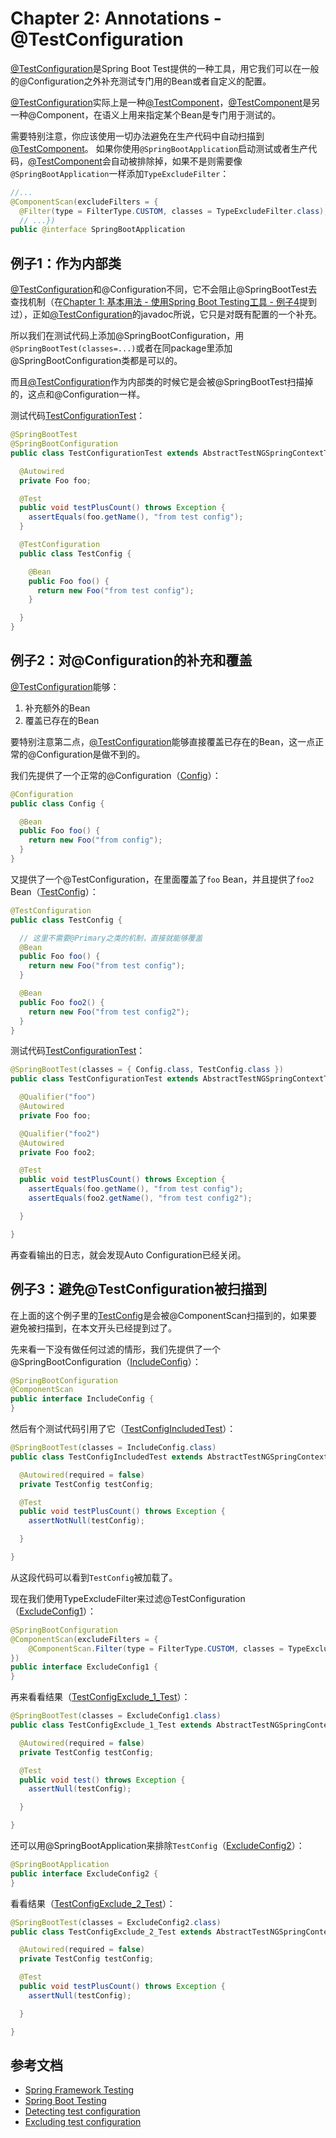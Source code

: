 # Chapter 2: Annotations - @TestConfiguration

[@TestConfiguration][javadoc-test-configuration]是Spring Boot Test提供的一种工具，用它我们可以在一般的@Configuration之外补充测试专门用的Bean或者自定义的配置。

[@TestConfiguration][javadoc-test-configuration]实际上是一种[@TestComponent][javadoc-test-component]，[@TestComponent][javadoc-test-component]是另一种@Component，在语义上用来指定某个Bean是专门用于测试的。

需要特别注意，你应该使用一切办法避免在生产代码中自动扫描到[@TestComponent][javadoc-test-component]。
如果你使用`@SpringBootApplication`启动测试或者生产代码，[@TestComponent][javadoc-test-component]会自动被排除掉，如果不是则需要像`@SpringBootApplication`一样添加`TypeExcludeFilter`：

```java
//...
@ComponentScan(excludeFilters = {
  @Filter(type = FilterType.CUSTOM, classes = TypeExcludeFilter.class),
  // ...})
public @interface SpringBootApplication
```

## 例子1：作为内部类

[@TestConfiguration][javadoc-test-configuration]和@Configuration不同，它不会阻止@SpringBootTest去查找机制（在[Chapter 1: 基本用法 - 使用Spring Boot Testing工具 - 例子4][chapter_1_s3_spring_boot_testing]提到过），正如[@TestConfiguration][javadoc-test-configuration]的javadoc所说，它只是对既有配置的一个补充。

所以我们在测试代码上添加@SpringBootConfiguration，用`@SpringBootTest(classes=...)`或者在同package里添加@SpringBootConfiguration类都是可以的。

而且[@TestConfiguration][javadoc-test-configuration]作为内部类的时候它是会被@SpringBootTest扫描掉的，这点和@Configuration一样。

测试代码[TestConfigurationTest][src-ex1-TestConfigurationTest]：

```java
@SpringBootTest
@SpringBootConfiguration
public class TestConfigurationTest extends AbstractTestNGSpringContextTests {

  @Autowired
  private Foo foo;

  @Test
  public void testPlusCount() throws Exception {
    assertEquals(foo.getName(), "from test config");
  }

  @TestConfiguration
  public class TestConfig {

    @Bean
    public Foo foo() {
      return new Foo("from test config");
    }

  }
}
```



## 例子2：对@Configuration的补充和覆盖

[@TestConfiguration][javadoc-test-configuration]能够：

1. 补充额外的Bean
1. 覆盖已存在的Bean

要特别注意第二点，[@TestConfiguration][javadoc-test-configuration]能够直接覆盖已存在的Bean，这一点正常的@Configuration是做不到的。

我们先提供了一个正常的@Configuration（[Config][src-ex2-Config]）：

```java
@Configuration
public class Config {

  @Bean
  public Foo foo() {
    return new Foo("from config");
  }
}
```

又提供了一个@TestConfiguration，在里面覆盖了`foo` Bean，并且提供了`foo2` Bean（[TestConfig][src-ex2-TestConfig]）：

```java
@TestConfiguration
public class TestConfig {

  // 这里不需要@Primary之类的机制，直接就能够覆盖
  @Bean
  public Foo foo() {
    return new Foo("from test config");
  }

  @Bean
  public Foo foo2() {
    return new Foo("from test config2");
  }
}
```

测试代码[TestConfigurationTest][src-ex2-TestConfigurationTest]：

```java
@SpringBootTest(classes = { Config.class, TestConfig.class })
public class TestConfigurationTest extends AbstractTestNGSpringContextTests {

  @Qualifier("foo")
  @Autowired
  private Foo foo;

  @Qualifier("foo2")
  @Autowired
  private Foo foo2;

  @Test
  public void testPlusCount() throws Exception {
    assertEquals(foo.getName(), "from test config");
    assertEquals(foo2.getName(), "from test config2");

  }

}
```

再查看输出的日志，就会发现Auto Configuration已经关闭。

## 例子3：避免@TestConfiguration被扫描到

在上面的这个例子里的[TestConfig][src-ex2-TestConfig]是会被@ComponentScan扫描到的，如果要避免被扫描到，在本文开头已经提到过了。

先来看一下没有做任何过滤的情形，我们先提供了一个@SpringBootConfiguration（[IncludeConfig][src-ex3-IncludeConfig]）：

```java
@SpringBootConfiguration
@ComponentScan
public interface IncludeConfig {
}
```

然后有个测试代码引用了它（[TestConfigIncludedTest][src-ex3-TestConfigIncludedTest]）：

```java
@SpringBootTest(classes = IncludeConfig.class)
public class TestConfigIncludedTest extends AbstractTestNGSpringContextTests {

  @Autowired(required = false)
  private TestConfig testConfig;

  @Test
  public void testPlusCount() throws Exception {
    assertNotNull(testConfig);

  }

}
```

从这段代码可以看到`TestConfig`被加载了。

现在我们使用TypeExcludeFilter来过滤@TestConfiguration（[ExcludeConfig1][src-ex3-ExcludeConfig1]）：

```java
@SpringBootConfiguration
@ComponentScan(excludeFilters = {
    @ComponentScan.Filter(type = FilterType.CUSTOM, classes = TypeExcludeFilter.class)
})
public interface ExcludeConfig1 {
}
```

再来看看结果（[TestConfigExclude_1_Test][src-ex3-TestConfigExclude_1_Test]）：

```java
@SpringBootTest(classes = ExcludeConfig1.class)
public class TestConfigExclude_1_Test extends AbstractTestNGSpringContextTests {

  @Autowired(required = false)
  private TestConfig testConfig;

  @Test
  public void test() throws Exception {
    assertNull(testConfig);

  }

}
```

还可以用@SpringBootApplication来排除`TestConfig`（[ExcludeConfig2][src-ex3-ExcludeConfig2]）：

```java
@SpringBootApplication
public interface ExcludeConfig2 {
}
```

看看结果（[TestConfigExclude_2_Test][src-ex3-TestConfigExclude_2_Test]）：

```java
@SpringBootTest(classes = ExcludeConfig2.class)
public class TestConfigExclude_2_Test extends AbstractTestNGSpringContextTests {

  @Autowired(required = false)
  private TestConfig testConfig;

  @Test
  public void testPlusCount() throws Exception {
    assertNull(testConfig);

  }

}
```

## 参考文档
   
* [Spring Framework Testing][doc-spring-framework-testing]
* [Spring Boot Testing][doc-spring-boot-testing]
* [Detecting test configuration][doc-spring-boot-detecting-test-configuration]
* [Excluding test configuration][doc-spring-boot-excluding-test-configuration]

[chapter_1_s3_spring_boot_testing]: chapter_1_s3_spring_boot_testing.md

[javadoc-test-configuration]: https://docs.spring.io/spring-boot/docs/1.5.4.RELEASE/api/org/springframework/boot/test/context/TestConfiguration.html
[javadoc-test-component]: https://docs.spring.io/spring-boot/docs/1.5.4.RELEASE/api/org/springframework/boot/test/context/TestComponent.html
[src-ex1-TestConfigurationTest]: annotation/src/test/java/me/chanjar/annotation/testconfig/ex1/TestConfigurationTest.java
[src-ex2-Config]: annotation/src/test/java/me/chanjar/annotation/testconfig/ex2/Config.java
[src-ex2-TestConfig]: annotation/src/test/java/me/chanjar/annotation/testconfig/ex2/TestConfig.java
[src-ex2-TestConfigurationTest]: annotation/src/test/java/me/chanjar/annotation/testconfig/ex2/TestConfigurationTest.java
[src-ex3-ExcludeConfig1]: annotation/src/test/java/me/chanjar/annotation/testconfig/ex3/ExcludeConfig1.java
[src-ex3-ExcludeConfig2]: annotation/src/test/java/me/chanjar/annotation/testconfig/ex3/ExcludeConfig2.java
[src-ex3-IncludeConfig]: annotation/src/test/java/me/chanjar/annotation/testconfig/ex3/IncludeConfig.java
[src-ex3-TestConfig]: annotation/src/test/java/me/chanjar/annotation/testconfig/ex3/TestConfig.java
[src-ex3-TestConfigExclude_1_Test]: annotation/src/test/java/me/chanjar/annotation/testconfig/ex3/TestConfigExclude_1_Test.java
[src-ex3-TestConfigExclude_2_Test]: annotation/src/test/java/me/chanjar/annotation/testconfig/ex3/TestConfigExclude_2_Test.java
[src-ex3-TestConfigIncludedTest]: annotation/src/test/java/me/chanjar/annotation/testconfig/ex3/TestConfigIncludedTest.java

[doc-spring-framework-testing]: http://docs.spring.io/spring/docs/4.3.9.RELEASE/spring-framework-reference/htmlsingle/#testing
[doc-spring-boot-testing]: http://docs.spring.io/spring-boot/docs/1.5.4.RELEASE/reference/htmlsingle/#boot-features-testing
[doc-spring-boot-detecting-test-configuration]: https://docs.spring.io/spring-boot/docs/1.5.4.RELEASE/reference/htmlsingle/#boot-features-testing-spring-boot-applications-detecting-config
[doc-spring-boot-excluding-test-configuration]: https://docs.spring.io/spring-boot/docs/1.5.4.RELEASE/reference/htmlsingle/#boot-features-testing-spring-boot-applications-excluding-config
